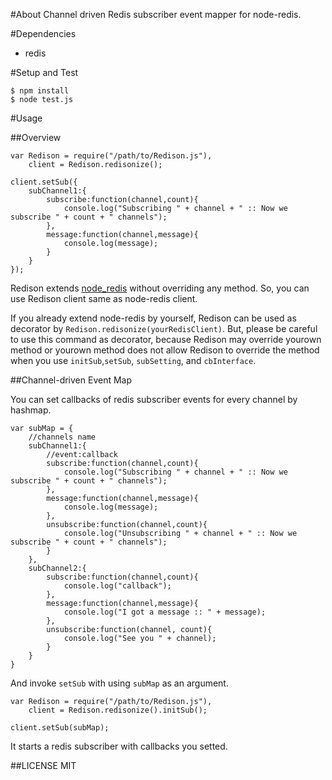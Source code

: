 #About
Channel driven Redis subscriber event mapper for node-redis.

#Dependencies

* redis

#Setup and Test

```sh:terminal
$ npm install
$ node test.js
```

#Usage

##Overview

```js:usage
var Redison = require("/path/to/Redison.js"),
    client = Redison.redisonize();

client.setSub({
    subChannel1:{
        subscribe:function(channel,count){
            console.log("Subscribing " + channel + " :: Now we subscribe " + count + " channels");
        },
        message:function(channel,message){
            console.log(message);
        }
    }
});

```

Redison extends [node_redis](https://github.com/mranney/node_redis) without overriding any method. So, you can use Redison client same as node-redis client.  
  
If you already extend node-redis by yourself, Redison can be used as decorator by ```Redison.redisonize(yourRedisClient)```.
But, please be careful to use this command as decorator, because Redison may override yourown method or yourown method does not allow Redison to override the method when you use ```initSub```,```setSub```, ```subSetting```, and ```cbInterface```.

##Channel-driven Event Map

You can set callbacks of redis subscriber events for every channel by hashmap.

```js:map
var subMap = {
    //channels name
    subChannel1:{
        //event:callback
        subscribe:function(channel,count){
            console.log("Subscribing " + channel + " :: Now we subscribe " + count + " channels");
        },
        message:function(channel,message){
            console.log(message);
        },
        unsubscribe:function(channel,count){
            console.log("Unsubscribing " + channel + " :: Now we subscribe " + count + " channels");
        }
    },
    subChannel2:{
        subscribe:function(channel,count){
            console.log("callback");
        },
        message:function(channel,message){
            console.log("I got a message :: " + message);
        },
        unsubscribe:function(channel, count){
            console.log("See you " + channel);
        }
    }
}
```

And invoke ```setSub``` with using ```subMap``` as an argument.

```js:invoke
var Redison = require("/path/to/Redison.js"),
    client = Redison.redisonize().initSub();
    
client.setSub(subMap);
```

It starts a redis subscriber with callbacks you setted.

##LICENSE
MIT
